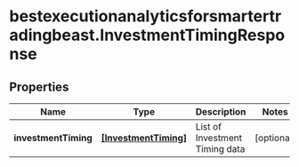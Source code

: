 # bestexecutionanalyticsforsmartertradingbeast.InvestmentTimingResponse

## Properties

Name | Type | Description | Notes
------------ | ------------- | ------------- | -------------
**investmentTiming** | [**[InvestmentTiming]**](InvestmentTiming.md) | List of Investment Timing data | [optional] 


